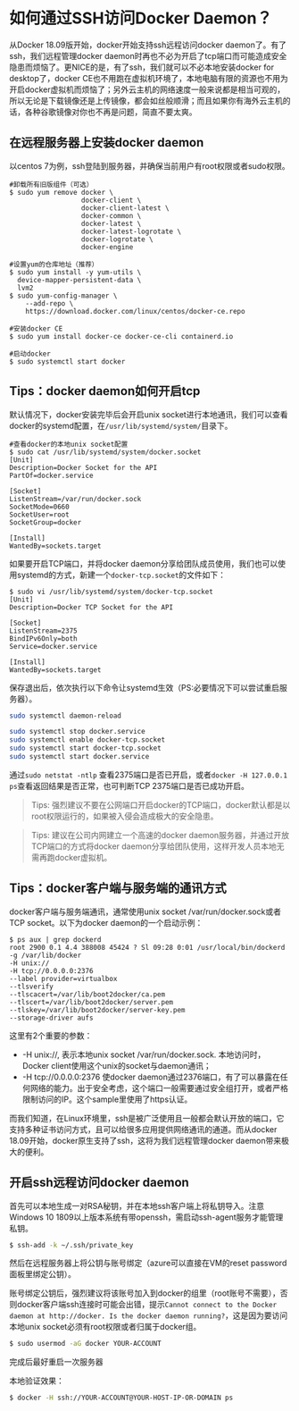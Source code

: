 # 如何通过SSH访问Docker Daemon？

从Docker 18.09版开始，docker开始支持ssh远程访问docker daemon了。有了ssh，我们远程管理docker daemon时再也不必为开启了tcp端口而可能造成安全隐患而烦恼了。更NICE的是，有了ssh，我们就可以不必本地安装docker for desktop了，docker CE也不用跑在虚拟机环境了，本地电脑有限的资源也不用为开启docker虚拟机而烦恼了；另外云主机的网络速度一般来说都是相当可观的，所以无论是下载镜像还是上传镜像，都会如丝般顺滑；而且如果你有海外云主机的话，各种谷歌镜像对你也不再是问题，简直不要太爽。

## 在远程服务器上安装docker daemon
以centos 7为例，ssh登陆到服务器，并确保当前用户有root权限或者sudo权限。
```shell
#卸载所有旧版组件（可选）
$ sudo yum remove docker \
                  docker-client \
                  docker-client-latest \
                  docker-common \
                  docker-latest \
                  docker-latest-logrotate \
                  docker-logrotate \
                  docker-engine

#设置yum的仓库地址（推荐）
$ sudo yum install -y yum-utils \
  device-mapper-persistent-data \
  lvm2
$ sudo yum-config-manager \
    --add-repo \
    https://download.docker.com/linux/centos/docker-ce.repo

#安装docker CE
$ sudo yum install docker-ce docker-ce-cli containerd.io

#启动docker
$ sudo systemctl start docker
```

## Tips：docker daemon如何开启tcp

默认情况下，docker安装完毕后会开启unix socket进行本地通讯，我们可以查看docker的systemd配置，在`/usr/lib/systemd/system/`目录下。
```shell
#查看docker的本地unix socket配置
$ sudo cat /usr/lib/systemd/system/docker.socket 
[Unit]
Description=Docker Socket for the API
PartOf=docker.service

[Socket]
ListenStream=/var/run/docker.sock
SocketMode=0660
SocketUser=root
SocketGroup=docker

[Install]
WantedBy=sockets.target
```

如果要开启TCP端口，并将docker daemon分享给团队成员使用，我们也可以使用systemd的方式，新建一个`docker-tcp.socket`的文件如下：
```shell
$ sudo vi /usr/lib/systemd/system/docker-tcp.socket 
[Unit]
Description=Docker TCP Socket for the API

[Socket]
ListenStream=2375
BindIPv6Only=both
Service=docker.service

[Install]
WantedBy=sockets.target
```
保存退出后，依次执行以下命令让systemd生效（PS:必要情况下可以尝试重启服务器）。
```sh
sudo systemctl daemon-reload

sudo systemctl stop docker.service
sudo systemctl enable docker-tcp.socket
sudo systemctl start docker-tcp.socket
sudo systemctl start docker.service
```
通过`sudo netstat -ntlp` 查看2375端口是否已开启，或者`docker -H 127.0.0.1 ps`查看返回结果是否正常，也可判断TCP 2375端口是否已成功开启。

> Tips: 强烈建议不要在公网端口开启docker的TCP端口，docker默认都是以root权限运行的，如果被入侵会造成极大的安全隐患。

> Tips: 建议在公司内网建立一个高速的docker daemon服务器，并通过开放TCP端口的方式将docker daemon分享给团队使用，这样开发人员本地无需再跑docker虚拟机。

## Tips：docker客户端与服务端的通讯方式
docker客户端与服务端通讯，通常使用unix socket /var/run/docker.sock或者TCP socket。以下为docker daemon的一个启动示例：
```shell
$ ps aux | grep dockerd
root 2900 0.1 4.4 388008 45424 ? Sl 09:28 0:01 /usr/local/bin/dockerd -g /var/lib/docker 
-H unix:// 
-H tcp://0.0.0.0:2376 
--label provider=virtualbox 
--tlsverify 
--tlscacert=/var/lib/boot2docker/ca.pem
--tlscert=/var/lib/boot2docker/server.pem
--tlskey=/var/lib/boot2docker/server-key.pem
--storage-driver aufs
```
这里有2个重要的参数：
- -H unix://, 表示本地unix socket /var/run/docker.sock. 本地访问时，Docker client使用这个unix的socket与daemon通讯；
- -H tcp://0.0.0.0:2376 使docker daemon通过2376端口，有了可以暴露在任何网络的能力。出于安全考虑，这个端口一般需要通过安全组打开，或者严格限制访问的IP。这个sample里使用了https认证。

而我们知道，在Linux环境里，ssh是被广泛使用且一般都会默认开放的端口，它支持多种证书访问方式，且可以给很多应用提供网络通讯的通道。而从docker 18.09开始，docker原生支持了ssh，这将为我们远程管理docker daemon带来极大的便利。

## 开启ssh远程访问docker daemon

首先可以本地生成一对RSA秘钥，并在本地ssh客户端上将私钥导入。注意Windows 10 1809以上版本系统有带openssh，需启动ssh-agent服务才能管理私钥。
```sh
$ ssh-add -k ~/.ssh/private_key
```
然后在远程服务器上将公钥与账号绑定（azure可以直接在VM的reset password面板里绑定公钥）。

账号绑定公钥后，强烈建议将该账号加入到docker的组里（root账号不需要），否则docker客户端ssh连接时可能会出错，提示`Cannot connect to the Docker daemon at http://docker. Is the docker daemon running?`，这是因为要访问本地unix socket必须有root权限或者归属于docker组。
```sh
$ sudo usermod -aG docker YOUR-ACCOUNT
```
完成后最好重启一次服务器

本地验证效果：
```sh
$ docker -H ssh://YOUR-ACCOUNT@YOUR-HOST-IP-OR-DOMAIN ps
```